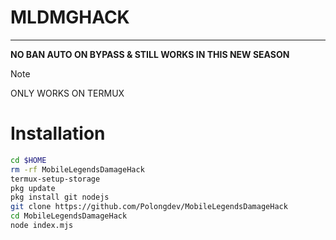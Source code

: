# MLDMGHACK
----------
**NO BAN AUTO ON BYPASS & STILL WORKS IN THIS NEW SEASON**
> [!NOTE]
> ONLY WORKS ON TERMUX
# Installation
```bash
cd $HOME
rm -rf MobileLegendsDamageHack
termux-setup-storage
pkg update
pkg install git nodejs
git clone https://github.com/Polongdev/MobileLegendsDamageHack
cd MobileLegendsDamageHack
node index.mjs
```

